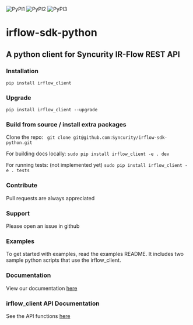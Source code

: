![PyPI1](https://img.shields.io/badge/python-2.7-brightgreen.svg)
![PyPI2](https://img.shields.io/badge/python-3.6-brightgreen.svg)
![PyPI3](https://img.shields.io/badge/pypi-1.2-blue.svg)

# irflow-sdk-python

## A python client for Syncurity IR-Flow REST API

### Installation
`pip install irflow_client`

### Upgrade
`pip install irflow_client --upgrade`

### Build from source / install extra packages
Clone the repo:
` git clone git@github.com:Syncurity/irflow-sdk-python.git`  

For building docs locally:
`sudo pip install irflow_client -e . dev`

For running tests: (not implemented yet)
`sudo pip install irflow_client -e . tests`

### Contribute
Pull requests are always appreciated

### Support
Please open an issue in github

### Examples
To get started with examples, read the examples README.
It includes two sample python scripts that use the irflow_client.

### Documentation
View our documentation [here](https://syncurity-irflow-sdk-python.readthedocs-hosted.com/en/latest/)

### irflow_client API Documentation
See the API functions [here](https://syncurity-irflow-sdk-python.readthedocs-hosted.com/en/dev/class.html#class)
